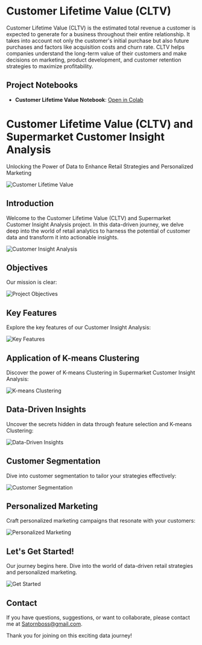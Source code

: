 # Customer Lifetime Value (CLTV)

Customer Lifetime Value (CLTV) is the estimated total revenue a customer is expected to generate for a business throughout their entire relationship. It takes into account not only the customer's initial purchase but also future purchases and factors like acquisition costs and churn rate. CLTV helps companies understand the long-term value of their customers and make decisions on marketing, product development, and customer retention strategies to maximize profitability.

## Project Notebooks

- **Customer Lifetime Value Notebook**: [Open in Colab](https://colab.research.google.com/github/bbossssss/MADT8101_Customer_Analytics/blob/828f61f7eb1e1bd7ba6df90277c21c3379099f99/Customer%20Insight%20Analysis/Supermarket_Clustering.ipynb)

# Customer Lifetime Value (CLTV) and Supermarket Customer Insight Analysis

Unlocking the Power of Data to Enhance Retail Strategies and Personalized Marketing

![Customer Lifetime Value](https://github.com/bbossssss/MADT8101_Customer_Analytics/blob/e8ad70123a16f677d1db952b80d74d2a28333edc/Customer%20Insight%20Analysis/Image/Customer_Lifetime_Value-01.png)


## Introduction

Welcome to the Customer Lifetime Value (CLTV) and Supermarket Customer Insight Analysis project. In this data-driven journey, we delve deep into the world of retail analytics to harness the potential of customer data and transform it into actionable insights.

![Customer Insight Analysis](https://github.com/bbossssss/MADT8101_Customer_Analytics/blob/e8ad70123a16f677d1db952b80d74d2a28333edc/Customer%20Insight%20Analysis/Image/Customer_Lifetime_Value-02.png)

## Objectives

Our mission is clear:

![Project Objectives](https://github.com/bbossssss/MADT8101_Customer_Analytics/blob/e8ad70123a16f677d1db952b80d74d2a28333edc/Customer%20Insight%20Analysis/Image/Customer_Lifetime_Value-04.png)

## Key Features

Explore the key features of our Customer Insight Analysis:

![Key Features](https://github.com/bbossssss/MADT8101_Customer_Analytics/blob/e8ad70123a16f677d1db952b80d74d2a28333edc/Customer%20Insight%20Analysis/Image/Customer_Lifetime_Value-05.png)

## Application of K-means Clustering

Discover the power of K-means Clustering in Supermarket Customer Insight Analysis:

![K-means Clustering](https://github.com/bbossssss/MADT8101_Customer_Analytics/blob/e8ad70123a16f677d1db952b80d74d2a28333edc/Customer%20Insight%20Analysis/Image/Customer_Lifetime_Value-07.png)

## Data-Driven Insights

Uncover the secrets hidden in data through feature selection and K-means Clustering:

![Data-Driven Insights](https://github.com/bbossssss/MADT8101_Customer_Analytics/blob/e8ad70123a16f677d1db952b80d74d2a28333edc/Customer%20Insight%20Analysis/Image/Customer_Lifetime_Value-08.png)

## Customer Segmentation

Dive into customer segmentation to tailor your strategies effectively:

![Customer Segmentation](https://github.com/bbossssss/MADT8101_Customer_Analytics/blob/e8ad70123a16f677d1db952b80d74d2a28333edc/Customer%20Insight%20Analysis/Image/Customer_Lifetime_Value-09.png)

## Personalized Marketing

Craft personalized marketing campaigns that resonate with your customers:

![Personalized Marketing](https://github.com/bbossssss/MADT8101_Customer_Analytics/blob/e8ad70123a16f677d1db952b80d74d2a28333edc/Customer%20Insight%20Analysis/Image/Customer_Lifetime_Value-10.png)

## Let's Get Started!

Our journey begins here. Dive into the world of data-driven retail strategies and personalized marketing.

![Get Started](https://github.com/bbossssss/MADT8101_Customer_Analytics/blob/e8ad70123a16f677d1db952b80d74d2a28333edc/Customer%20Insight%20Analysis/Image/Customer_Lifetime_Value-12.png)

## Contact

If you have questions, suggestions, or want to collaborate, please contact me at Satornboss@gmail.com.

Thank you for joining on this exciting data journey!




